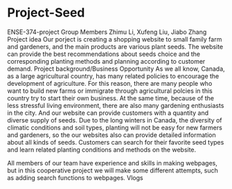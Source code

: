 # Project-Seed
ENSE-374-project
Group Members
Zhimu Li, Xufeng Liu, Jiabo Zhang
Project idea
Our porject is creating a shopping website to small family farm and gardeners, and the main products are various plant seeds. The website can provide the best recommendations about seeds choice and the corresponding planting methods and planning according to customer demand.
Project background/Business Opportunity
As we all know, Canada, as a large agricultural country, has many related policies to encourage the development of agriculture. For this reason, there are many people who want to build new farms or immigrate through agricultural polcies in this country try to start their own business. At the same time, because of the less stressful living environment, there are also many gardening enthusiasts in the city. And our website can provide customers with a quantity and diverse supply of seeds. Due to the long winters in Canada, the diversity of climatic conditions and soil types, planting will not be easy for new farmers and gardeners, so the our websites also can provide detailed information about all kinds of seeds. Customers can search for their favorite seed types and learn related planting conditions and methods on the website.

All members of our team have experience and skills in making webpages, but in this cooperative project we will make some different attempts, such as adding search functions to webpages.
Vlogs
